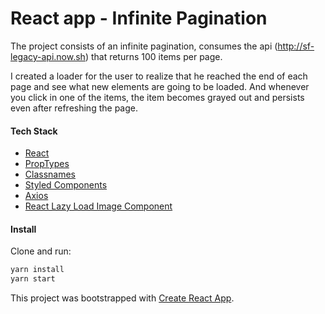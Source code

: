 # React app - Infinite Pagination

The project consists of an infinite pagination, consumes the api (http://sf-legacy-api.now.sh) that returns 100 items per page.

I created a loader for the user to realize that he reached the end of each page and see what new elements are going to be loaded.
And whenever you click in one of the items, the item becomes grayed out and persists even after refreshing the page.

#### Tech Stack

- [React](https://reactjs.org/)
- [PropTypes](https://github.com/facebook/prop-types)
- [Classnames](https://github.com/JedWatson/classnames)
- [Styled Components](https://styled-components.com/)
- [Axios](https://github.com/axios/axios)
- [React Lazy Load Image Component](https://github.com/Aljullu/react-lazy-load-image-component)

#### Install

Clone and run:

```bash
yarn install
yarn start
```

This project was bootstrapped with [Create React App](https://github.com/facebook/create-react-app).
